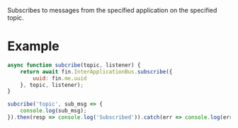 Subscribes to messages from the specified application on the specified topic.

# Example
```js
async function subcribe(topic, listener) {
    return await fin.InterApplicationBus.subscribe({
        uuid: fin.me.uuid
    }, topic, listener);
}

subcribe('topic', sub_msg => {
    console.log(sub_msg);
}).then(resp => console.log('Subscribed')).catch(err => console.log(err))
```
